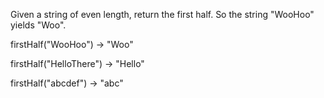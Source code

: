 Given a string of even length, return the first half. So the string "WooHoo" yields "Woo".

firstHalf("WooHoo") → "Woo"

firstHalf("HelloThere") → "Hello"

firstHalf("abcdef") → "abc"
